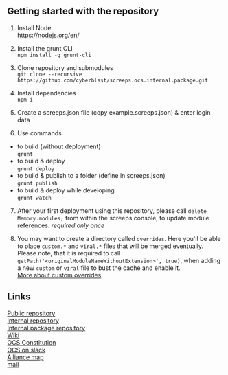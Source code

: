 ## Getting started with the repository  

1. Install Node  
  https://nodejs.org/en/

2. Install the grunt CLI  
  `npm install -g grunt-cli`  

3. Clone repository and submodules  
  `git clone --recursive https://github.com/cyberblast/screeps.ocs.internal.package.git`

4. Install dependencies  
  `npm i`  

5. Create a screeps.json file (copy example.screeps.json) & enter login data

6. Use commands
  * to build (without deployment)  
  `grunt`  
  * to build & deploy  
  `grunt deploy`  
  * to build & publish to a folder (define in screeps.json)  
  `grunt publish`  
  * to build & deploy while developing  
  `grunt watch`  

7. After your first deployment using this repository, please call `delete Memory.modules;` from within the screeps console, to update module references. *required only once*  

8. You may want to create a directory called `overrides`. Here you'll be able to place `custom.*` and `viral.*` files that will be merged eventually.  
Please note, that it is required to call `getPath('<originalModuleNameWithoutExtension>', true)`, when adding a new `custom` or `viral` file to bust the cache and enable it.  
[More about custom overrides](https://github.com/ScreepsOCS/screeps.behaviour-action-pattern/wiki/Custom-Module-Overrides)  

## Links

[Public repository](https://github.com/ScreepsOCS/screeps.behaviour-action-pattern)  
[Internal repository](https://github.com/cyberblast/screeps.ocs.internal)  
[Internal package repository](https://github.com/cyberblast/screeps.ocs.internal.package)  
[Wiki](https://github.com/ScreepsOCS/screeps.behaviour-action-pattern/wiki)  
[OCS Constitution](https://screepsocs.github.io/screeps.ocs/OCS_Constitution)  
[OCS on slack](https://screeps.slack.com/messages/ocs)  
[Alliance map](http://www.leagueofautomatednations.com/a/OCS)  
[mail](mailto://ocs@cyberblast.org)  
